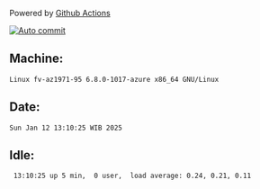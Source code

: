 Powered by [Github Actions](https://github.com/features/actions)

[![Auto commit](https://github.com/hiage/workstation/workflows/Auto%20commit/badge.svg)](https://github.com/hiage/workstation/actions?query=workflow%3A%22Auto+commit%22)

## Machine:
```
Linux fv-az1971-95 6.8.0-1017-azure x86_64 GNU/Linux
```
## Date:
```
Sun Jan 12 13:10:25 WIB 2025
```
## Idle:
```
 13:10:25 up 5 min,  0 user,  load average: 0.24, 0.21, 0.11
```
